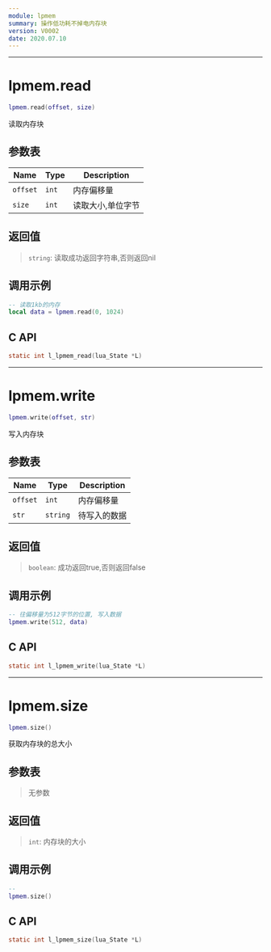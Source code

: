 ```yaml
---
module: lpmem
summary: 操作低功耗不掉电内存块
version: V0002
date: 2020.07.10
---
```


--------------------------------------------------
# lpmem.read

```lua
lpmem.read(offset, size)
```

读取内存块

## 参数表

Name | Type | Description
-----|------|--------------
`offset`|`int`| 内存偏移量
`size`|`int`| 读取大小,单位字节

## 返回值

> `string`: 读取成功返回字符串,否则返回nil

## 调用示例

```lua
-- 读取1kb的内存
local data = lpmem.read(0, 1024)
```

## C API

```c
static int l_lpmem_read(lua_State *L)
```


--------------------------------------------------
# lpmem.write

```lua
lpmem.write(offset, str)
```

写入内存块

## 参数表

Name | Type | Description
-----|------|--------------
`offset`|`int`| 内存偏移量
`str`|`string`| 待写入的数据

## 返回值

> `boolean`: 成功返回true,否则返回false

## 调用示例

```lua
-- 往偏移量为512字节的位置, 写入数据
lpmem.write(512, data)
```

## C API

```c
static int l_lpmem_write(lua_State *L)
```


--------------------------------------------------
# lpmem.size

```lua
lpmem.size()
```

获取内存块的总大小

## 参数表

> 无参数

## 返回值

> `int`: 内存块的大小

## 调用示例

```lua
-- 
lpmem.size()
```

## C API

```c
static int l_lpmem_size(lua_State *L)
```


